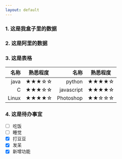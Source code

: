 ```yaml
---
layout: default
---
```



<script type="text/javascript">
  function get_tbreg() {
    $.get(
         "http://lp.taobao.com/go/rgn/citydistrictdata.php"
        ,{}
        ,function(data,status,xhr){
          //console.log(data);
          tnodes = data.nodes;
          shtml = "<ul>";
          for (var i = 0; i < tnodes.length; i++) {
          	shtml += "<li>" + tnodes[i].id + "</li>";
          }
          shtml += "</ul>";

          $("#resTbreg").html(shtml);
        }
        ,'jsonp'
      );
    }
  var murl = "http://xhfeng.freeddns.org:8000";
  var mone = true;

  function get_data() {
    $.ajax({
        type: "GET",
        url: murl,
        //crossDomain: true,
        data: {},
        dataType: "text",
        success: function(data){
            $('#resText').empty();
            $('#resText').html(data);
        },
       error: function (xhr, status, errMsg) {
            console.log("xhr:", xhr);
            console.log("status:", status);
            console.log("errMsg:", errMsg);
            if (mone) {
              mone = false;
              murl = "http://192.168.1.20:8000";
              get_data();
            }
       }
    });
  }
  get_data();
  get_tbreg();
</script>

### 1. 这是我盒子里的数据

<div id="resText" class="well"></div>

### 2. 这是阿里的数据

<div id="resTbreg" class="well"></div>



### 3. 这是表格

| 名称 | 熟悉程度 | 名称 | 熟悉程度 |
| ------: | :------: | ------: | :------: |
| java | ★★★☆☆ | python | ★★★★☆ |
| C | ★★★☆☆ | javascript | ★★★★☆ |
| Linux | ★★★★☆ | Photoshop | ★★☆☆☆ |

### 4. 这是待办事宜

- [ ] 吃饭
- [ ] 睡觉
- [x] 打豆豆
- [x] 发呆
- [x] 新增功能